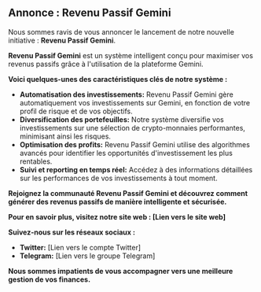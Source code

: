 ## Annonce : **Revenu Passif Gemini**

Nous sommes ravis de vous annoncer le lancement de notre nouvelle initiative : **Revenu Passif Gemini**. 

**Revenu Passif Gemini** est un système intelligent conçu pour maximiser vos revenus passifs grâce à l'utilisation de la plateforme Gemini. 

**Voici quelques-unes des caractéristiques clés de notre système :**

* **Automatisation des investissements:**  Revenu Passif Gemini gère automatiquement vos investissements sur Gemini, en fonction de votre profil de risque et de vos objectifs.
* **Diversification des portefeuilles:**  Notre système diversifie vos investissements sur une sélection de crypto-monnaies performantes, minimisant ainsi les risques.
* **Optimisation des profits:**  Revenu Passif Gemini utilise des algorithmes avancés pour identifier les opportunités d'investissement les plus rentables.
* **Suivi et reporting en temps réel:**  Accédez à des informations détaillées sur les performances de vos investissements à tout moment.

**Rejoignez la communauté Revenu Passif Gemini et découvrez comment générer des revenus passifs de manière intelligente et sécurisée.**

**Pour en savoir plus, visitez notre site web : [Lien vers le site web]**

**Suivez-nous sur les réseaux sociaux :**

* **Twitter:** [Lien vers le compte Twitter]
* **Telegram:** [Lien vers le groupe Telegram]

**Nous sommes impatients de vous accompagner vers une meilleure gestion de vos finances.**



